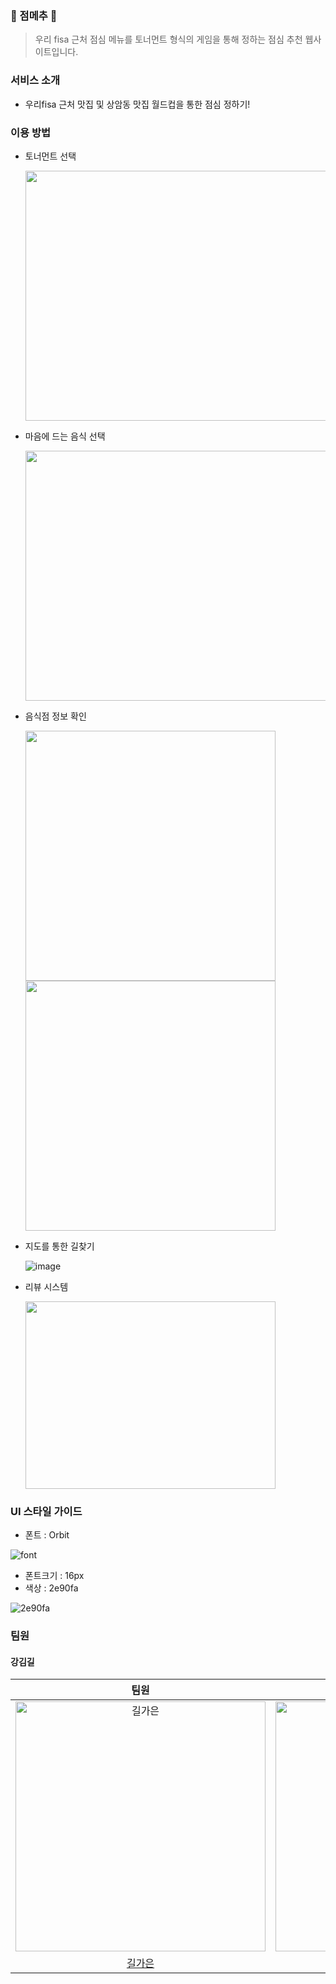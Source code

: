 ### 🍙 점메추 🍙
> 우리 fisa 근처 점심 메뉴를 토너먼트 형식의 게임을 통해 정하는 점심 추천 웹사이트입니다.



### 서비스 소개
* 우리fisa 근처 맛집 및 상암동 맛집 월드컵을 통한 점심 정하기!

### 이용 방법
* 토너먼트 선택

   <img src="https://github.com/woorifisa-service-dev-3rd/frontend-1st-lunch_worldcup/assets/122997638/95e81d3d-d67f-488d-8121-9250c94da7f0" width="800" height="400"/>
 

  
* 마음에 드는 음식 선택

   <img src="https://github.com/woorifisa-service-dev-3rd/frontend-1st-lunch_worldcup/assets/122997638/c4eca79b-7ce5-45c7-89c3-38d3653143f2" width="800" height="400"/>


  
* 음식점 정보 확인
 
   <img src="https://github.com/woorifisa-service-dev-3rd/frontend-1st-lunch_worldcup/assets/122997638/8c493dcb-5fef-4a42-abda-5460bc928645" width="400" height="400"/>
   <img src="https://github.com/woorifisa-service-dev-3rd/frontend-1st-lunch_worldcup/assets/122997638/d101c7fe-7418-40b0-95e3-c06e51e79c88" width="400" height="400"/>

* 지도를 통한 길찾기

   ![image](https://github.com/woorifisa-service-dev-3rd/frontend-1st-lunch_worldcup/assets/122997638/0418c3b7-b2e6-49d3-9cb5-65894145b3f2)

* 리뷰 시스템

   <img src="https://github.com/woorifisa-service-dev-3rd/frontend-1st-lunch_worldcup/assets/122997638/2e8db67a-ec47-4498-b3e0-6ff994c5618f" width="400" height="300"/>



### UI 스타일 가이드  
- 폰트 : Orbit

![font](https://github.com/woorifisa-service-dev-3rd/frontend-1st-lunch_worldcup/assets/127599615/8edf4933-68ba-4def-b07f-168d0884f830)

- 폰트크기 : 16px
- 색상 : 2e90fa

![2e90fa](https://github.com/woorifisa-service-dev-3rd/frontend-1st-lunch_worldcup/assets/127599615/bf0cbcfd-2212-45bb-9097-304688981635)

### 팀원

#### 강김길
| 팀원 | 팀원 | 팀원 |
| :-----: | :-----: | :------: |
| <img src="https://avatars.githubusercontent.com/u/83744709?v=4" width=400px alt="길가은"/> | <img src="https://avatars.githubusercontent.com/u/122997638?v=4" width=400px alt="강세필"/> | <img src="https://avatars.githubusercontent.com/u/127599615?v=4" width=400px alt="김민지"/> |
[길가은](https://github.com/rlfrkdms1)| [강세필](https://github.com/ksp0814) | [김민지](https://github.com/min20ta)
